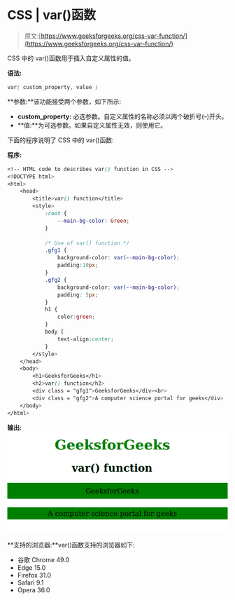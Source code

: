 # CSS | var()函数

> 原文:[https://www.geeksforgeeks.org/css-var-function/](https://www.geeksforgeeks.org/css-var-function/)

CSS 中的 var()函数用于插入自定义属性的值。

**语法:**

```css
var( custom_property, value )
```

**参数:**该功能接受两个参数，如下所示:

*   **custom_property:** 必选参数。自定义属性的名称必须以两个破折号(–)开头。
*   **值:**为可选参数。如果自定义属性无效，则使用它。

下面的程序说明了 CSS 中的 var()函数:

**程序:**

```css
<!-- HTML code to describes var() function in CSS -->
<!DOCTYPE html>
<html>
    <head>
        <title>var() function</title>
        <style>
            :root {
                --main-bg-color: Green; 
            }

            /* Use of var() function */
            .gfg1 {
                background-color: var(--main-bg-color);
                padding:10px;
            }
            .gfg2 {
                background-color: var(--main-bg-color);
                padding: 5px;
            }
            h1 {
                color:green;
            }
            body {
                text-align:center;
            }
        </style>
    </head>
    <body>
        <h1>GeeksforGeeks</h1>
        <h2>var() function</h2>
        <div class = "gfg1">GeeksforGeeks</div><br>
        <div class = "gfg2">A computer science portal for geeks</div>
    </body>
</html>                    
```

**输出:**
![](img/3653fd85006a4550bb8da13299589693.png)

**支持的浏览器:**var()函数支持的浏览器如下:

*   谷歌 Chrome 49.0
*   Edge 15.0
*   Firefox 31.0
*   Safari 9.1
*   Opera 36.0